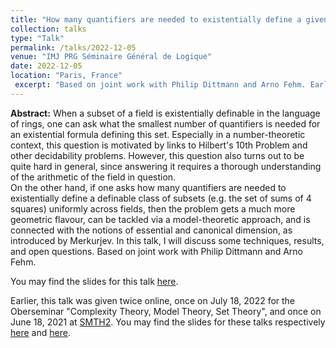 ```yaml
---
title: "How many quantifiers are needed to existentially define a given subset of a field?"
collection: talks
type: "Talk"
permalink: /talks/2022-12-05
venue: "IMJ PRG Séminaire Général de Logique"
date: 2022-12-05
location: "Paris, France"
 excerpt: "Based on joint work with Philip Dittmann and Arno Fehm. Earlier, this talk was given twice online, once on July 18, 2022 for the Oberseminar "Complexity Theory, Model Theory, Set Theory", and once on June 18, 2021 at SMTH2."
---
```


**Abstract:** When a subset of a field is existentially definable in the language of rings, one can ask what the smallest number of quantifiers is needed for an existential formula defining this set. Especially in a number-theoretic context, this question is motivated by links to Hilbert's 10th Problem and other decidability problems. However, this question also turns out to be quite hard in general, since answering it requires a thorough understanding of the arithmetic of the field in question.  
On the other hand, if one asks how many quantifiers are needed to existentially define a definable class of subsets (e.g. the set of sums of 4 squares) uniformly across fields, then the problem gets a much more geometric flavour, can be tackled via a model-theoretic approach, and is connected with the notions of essential and canonical dimension, as introduced by Merkurjev. In this talk, I will discuss some techniques, results, and open questions. Based on joint work with Philip Dittmann and Arno Fehm.

You may find the slides for this talk [here](/files/existential-rank/ParijsDecember2022.pdf).

Earlier, this talk was given twice online, once on July 18, 2022 for the Oberseminar "Complexity Theory, Model Theory, Set Theory", and once on June 18, 2021 at [SMTH2](https://sites.google.com/view/smth2/home-page). You may find the slides for these talks respectively [here](/files/existential-rank/KonstanzJuly2022.pdf) and [here](/files/existential-rank/SMTH2.pdf).